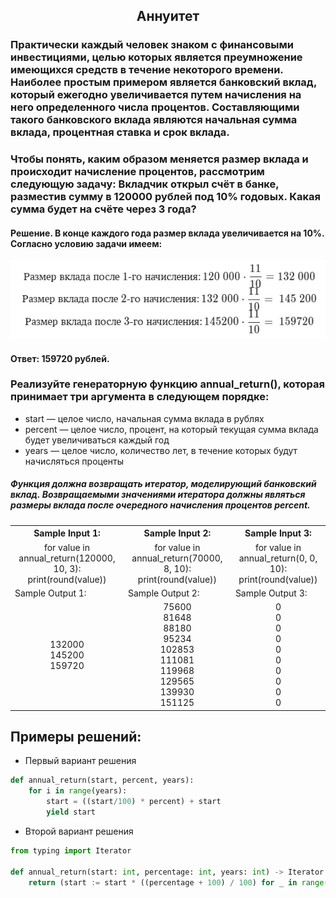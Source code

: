 <h2 style="text-align:center">Аннуитет</h2>

### Практически каждый человек знаком с финансовыми инвестициями, целью которых является преумножение имеющихся средств в течение некоторого времени. Наиболее простым примером является банковский вклад, который ежегодно увеличивается путем начисления на него определенного числа процентов. Составляющими такого банковского вклада являются начальная сумма вклада, процентная ставка и срок вклада.
### Чтобы понять, каким образом меняется размер вклада и происходит начисление процентов, рассмотрим следующую задачу: Вкладчик открыл счёт в банке, разместив сумму в 120000 рублей под 10% годовых. Какая сумма будет на счёте через 3 года?

#### Решение. В конце каждого года размер вклада увеличивается на 10%. Согласно условию задачи имеем:
<div>
<img style="text-align: center;" src="https://github.com/kolesnikovvitaliy/pokolenie_python_oop/blob/main/2_Повторяем_основные_конструкции_языка/2_1_Задачи/2_1_16_Аннуитет/img/task.png" title="Git" **alt="Git">
​</div>

#### Ответ: 159720 рублей.
### Реализуйте генераторную функцию annual_return(), которая принимает три аргумента в следующем порядке:
* start — целое число, начальная сумма вклада в рублях
* percent — целое число, процент, на который текущая сумма вклада будет увеличиваться каждый год
* years — целое число, количество лет, в течение которых будут начисляться проценты

##### Функция должна возвращать итератор, моделирующий банковский вклад. Возвращаемыми значениями итератора должны являться размеры вклада после очередного начисления процентов percent.






<table align="center">
  <tbody>
    <tr>
      <th>Sample Input 1: </th>
      <th>Sample Input 2: </th>
      <th>Sample Input 3:</th>
    </tr>
    <tr>
      <td align="center">for value in annual_return(120000, 10, 3):<br>
                              print(round(value))<br></td>
      <td align="center">for value in annual_return(70000, 8, 10):<br>
                                        print(round(value))<br></td>
      <td align="center">for value in annual_return(0, 0, 10):<br>
                                print(round(value))<br></td>
    </tr>
    <tr>
      <td>Sample Output 1:</td>
      <td>Sample Output 2:</td>
      <td>Sample Output 3:</td>
    </tr>
    <tr>
      <td align="center">
      132000<br>
      145200<br>
      159720<br>
      </td>
      <td align="center">
      75600<br>
      81648<br>
      88180<br>
      95234<br>
      102853<br>
      111081<br>
      119968<br>
      129565<br>
      139930<br>
      151125<br>
      </td>
      <td align="center">
      0<br>
      0<br>
      0<br>
      0<br>
      0<br>
      0<br>
      0<br>
      0<br>
      0<br>
      0<br>
      </td>
    </tr>
  </tbody>
</table>

## Примеры решений:
* Первый вариант решения
```python
def annual_return(start, percent, years):
    for i in range(years):
        start = ((start/100) * percent) + start
        yield start
```
* Второй вариант решения
```python
from typing import Iterator

def annual_return(start: int, percentage: int, years: int) -> Iterator:
    return (start := start * ((percentage + 100) / 100) for _ in range(years))
```


